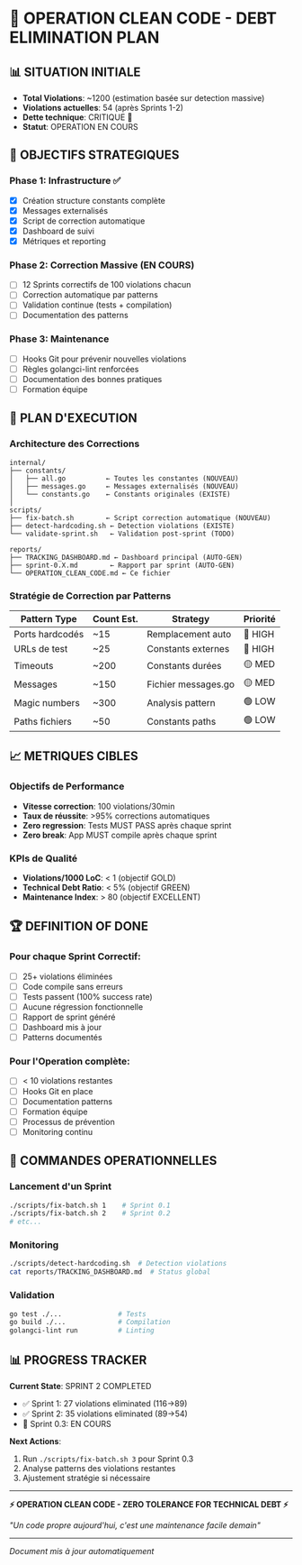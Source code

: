 # 🚨 OPERATION CLEAN CODE - DEBT ELIMINATION PLAN

## 📊 SITUATION INITIALE
- **Total Violations**: ~1200 (estimation basée sur detection massive)
- **Violations actuelles**: 54 (après Sprints 1-2)
- **Dette technique**: CRITIQUE 🔴
- **Statut**: OPERATION EN COURS

## 🎯 OBJECTIFS STRATEGIQUES

### Phase 1: Infrastructure ✅
- [x] Création structure constants complète
- [x] Messages externalisés  
- [x] Script de correction automatique
- [x] Dashboard de suivi
- [x] Métriques et reporting

### Phase 2: Correction Massive (EN COURS)
- [ ] 12 Sprints correctifs de 100 violations chacun
- [ ] Correction automatique par patterns
- [ ] Validation continue (tests + compilation)
- [ ] Documentation des patterns

### Phase 3: Maintenance
- [ ] Hooks Git pour prévenir nouvelles violations
- [ ] Règles golangci-lint renforcées
- [ ] Documentation des bonnes pratiques
- [ ] Formation équipe

## 🚀 PLAN D'EXECUTION

### Architecture des Corrections

```
internal/
├── constants/
│   ├── all.go          ← Toutes les constantes (NOUVEAU)
│   ├── messages.go     ← Messages externalisés (NOUVEAU)
│   └── constants.go    ← Constants originales (EXISTE)
│
scripts/
├── fix-batch.sh        ← Script correction automatique (NOUVEAU)
├── detect-hardcoding.sh ← Detection violations (EXISTE)
└── validate-sprint.sh   ← Validation post-sprint (TODO)

reports/
├── TRACKING_DASHBOARD.md ← Dashboard principal (AUTO-GEN)
├── sprint-0.X.md        ← Rapport par sprint (AUTO-GEN)  
└── OPERATION_CLEAN_CODE.md ← Ce fichier
```

### Stratégie de Correction par Patterns

| Pattern Type | Count Est. | Strategy | Priorité |
|--------------|------------|----------|----------|
| Ports hardcodés | ~15 | Remplacement auto | 🔴 HIGH |
| URLs de test | ~25 | Constants externes | 🔴 HIGH |
| Timeouts | ~200 | Constants durées | 🟡 MED |
| Messages | ~150 | Fichier messages.go | 🟡 MED |
| Magic numbers | ~300 | Analysis pattern | 🟢 LOW |
| Paths fichiers | ~50 | Constants paths | 🟢 LOW |

## 📈 METRIQUES CIBLES

### Objectifs de Performance
- **Vitesse correction**: 100 violations/30min
- **Taux de réussite**: >95% corrections automatiques
- **Zero regression**: Tests MUST PASS après chaque sprint
- **Zero break**: App MUST compile après chaque sprint

### KPIs de Qualité
- **Violations/1000 LoC**: < 1 (objectif GOLD)
- **Technical Debt Ratio**: < 5% (objectif GREEN)
- **Maintenance Index**: > 80 (objectif EXCELLENT)

## 🏆 DEFINITION OF DONE

### Pour chaque Sprint Correctif:
- [ ] 25+ violations éliminées
- [ ] Code compile sans erreurs
- [ ] Tests passent (100% success rate)
- [ ] Aucune régression fonctionnelle
- [ ] Rapport de sprint généré
- [ ] Dashboard mis à jour
- [ ] Patterns documentés

### Pour l'Operation complète:
- [ ] < 10 violations restantes
- [ ] Hooks Git en place
- [ ] Documentation patterns
- [ ] Formation équipe
- [ ] Processus de prévention
- [ ] Monitoring continu

## 🚀 COMMANDES OPERATIONNELLES

### Lancement d'un Sprint
```bash
./scripts/fix-batch.sh 1    # Sprint 0.1
./scripts/fix-batch.sh 2    # Sprint 0.2
# etc...
```

### Monitoring
```bash
./scripts/detect-hardcoding.sh  # Detection violations
cat reports/TRACKING_DASHBOARD.md  # Status global
```

### Validation
```bash
go test ./...              # Tests
go build ./...             # Compilation
golangci-lint run          # Linting
```

## 📊 PROGRESS TRACKER

**Current State**: SPRINT 2 COMPLETED
- ✅ Sprint 1: 27 violations eliminated (116→89)
- ✅ Sprint 2: 35 violations eliminated (89→54) 
- 🔄 Sprint 0.3: EN COURS

**Next Actions**:
1. Run `./scripts/fix-batch.sh 3` pour Sprint 0.3
2. Analyse patterns des violations restantes  
3. Ajustement stratégie si nécessaire

---

**⚡ OPERATION CLEAN CODE - ZERO TOLERANCE FOR TECHNICAL DEBT ⚡**

*"Un code propre aujourd'hui, c'est une maintenance facile demain"*

---
*Document mis à jour automatiquement*